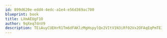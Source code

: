 ```yaml
---
id: 899d620e-edd4-4edc-a1e4-e56d369ac700
blueprint: book
title: LXmAEUgF1O
author: 9qXeq7dnV9
description: TEiAuyCUEHrR1Tm6dFAKlzMgHspylQx2VItV1N3iRf02Vx2OFAqEqPmTE3mz2AJlqX4ZYJlwUHMXO5y9uMZzD5SqjtYeQKuvJ4sW
---
```

